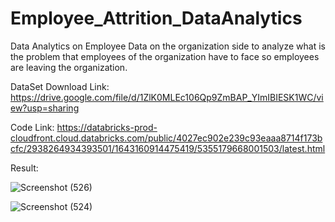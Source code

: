 # Employee_Attrition_DataAnalytics
Data Analytics on Employee Data on the organization side to analyze what is the problem that employees of the organization have to face so employees are leaving the organization.

DataSet Download Link:
https://drive.google.com/file/d/1ZlK0MLEc106Qp9ZmBAP_YImIBIESK1WC/view?usp=sharing

Code Link:
https://databricks-prod-cloudfront.cloud.databricks.com/public/4027ec902e239c93eaaa8714f173bcfc/2938264934393501/1643160914475419/5355179668001503/latest.html


Result:

![Screenshot (526)](https://github.com/AK16-ak/Employee_Attrition_DataAnalytics/assets/74284133/35dbe40f-cb8b-4286-808c-e306107b7a29)

![Screenshot (524)](https://github.com/AK16-ak/Employee_Attrition_DataAnalytics/assets/74284133/9d85b9c5-2462-4b6a-9e22-8180a6822526)

